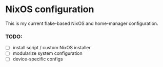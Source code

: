 # NixOS configuration
This is my current flake-based NixOS and home-manager configuration.
### TODO:
- [ ] install script / custom NixOS installer
- [ ] modularize system configuration
- [ ] device-specific configs

